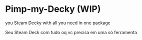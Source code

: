 # Pimp-my-Decky (WIP)
you Steam Decky with all you need in one package

Seu Steam Deck com tudo oq vc precisa em uma só ferramenta

